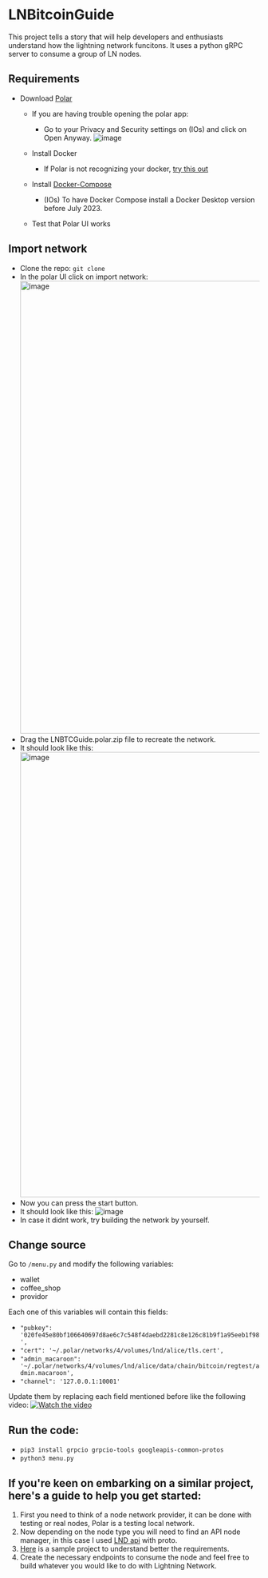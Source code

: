 # LNBitcoinGuide
This project tells a story that will help developers and enthusiasts understand how the lightning network funcitons. It uses a python gRPC server to consume a group of LN nodes.
## Requirements
- Download [Polar](https://lightningpolar.com/)
  - If you are having trouble opening the polar app:
    - Go to your Privacy and Security settings on (IOs) and click on Open Anyway.
      ![image](https://github.com/joseblock/LNBitcoinGuide/assets/40869458/24d6371a-65f3-4b87-a2ab-254604943562)

  - Install Docker
    - If Polar is not recognizing your docker, [try this out](https://forums.docker.com/t/is-a-missing-docker-sock-file-a-bug/134351/2)
  - Install [Docker-Compose](https://docs.docker.com/desktop/release-notes/)
    - (IOs) To have Docker Compose install a Docker Desktop version before July 2023.
  - Test that Polar UI works
## Import network
- Clone the repo: `git clone`
- In the polar UI click on import network:
  <img width="906" alt="image" src="https://github.com/joseblock/LNBitcoinGuide/assets/40869458/c9f766c8-3f83-4ac1-b659-2dc29461231b">
- Drag the LNBTCGuide.polar.zip file to recreate the network.
- It should look like this:
  <img width="891" alt="image" src="https://github.com/joseblock/LNBitcoinGuide/assets/40869458/1856d727-3903-40c5-af16-c232abfaf513">
- Now you can press the start button.
- It should look like this:
  ![image](https://github.com/joseblock/LNBitcoinGuide/assets/40869458/fc80e2a0-b544-466f-8ed9-337fa0ea85a4)
- In case it didnt work, try building the network by yourself.
## Change source

Go to `/menu.py` and modify the following variables:
  - wallet
  - coffee_shop
  - providor

Each one of this variables will contain this fields:
  - `"pubkey": '020fe45e80bf106640697d8ae6c7c548f4daebd2281c8e126c81b9f1a95eeb1f98',` 
  - `"cert": '~/.polar/networks/4/volumes/lnd/alice/tls.cert',`
  - `"admin_macaroon": '~/.polar/networks/4/volumes/lnd/alice/data/chain/bitcoin/regtest/admin.macaroon',`
  - `"channel": '127.0.0.1:10001'`

Update them by replacing each field mentioned before like the following video:
[![Watch the video](https://img.youtube.com/vi/SiuX6BvfEv8/0.jpg)](https://www.youtube.com/watch?v=SiuX6BvfEv8)

## Run the code:
  - `pip3 install grpcio grpcio-tools googleapis-common-protos`
  - `python3 menu.py` 

## If you're keen on embarking on a similar project, here's a guide to help you get started:
1. First you need to think of a node network provider, it can be done with testing or real nodes, Polar is a testing local network.
2. Now depending on the node type you will need to find an API node manager, in this case I used [LND api](https://lightning.engineering/api-docs/category/lightning-service/index.html) with proto.
3. [Here](https://github.com/lightningnetwork/lnd/blob/master/docs/grpc/python.md) is a sample project to understand better the requirements.
4. Create the necessary endpoints to consume the node and feel free to build whatever you would like to do with Lightning Network.
